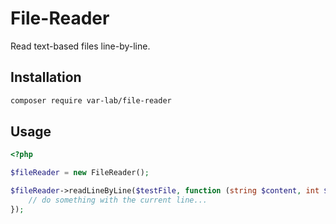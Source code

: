 # File-Reader

Read text-based files line-by-line.

## Installation

```bash
composer require var-lab/file-reader
```

## Usage

```php
<?php

$fileReader = new FileReader();

$fileReader->readLineByLine($testFile, function (string $content, int $lineNumber) {
    // do something with the current line...
});
```
